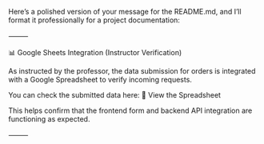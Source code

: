 Here’s a polished version of your message for the README.md, and I’ll format it professionally for a project documentation:

⸻

📊 Google Sheets Integration (Instructor Verification)

As instructed by the professor, the data submission for orders is integrated with a Google Spreadsheet to verify incoming requests.

You can check the submitted data here:
🔗 View the Spreadsheet

This helps confirm that the frontend form and backend API integration are functioning as expected.

⸻
